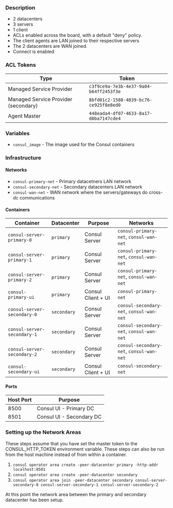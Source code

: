 ### Description

* 2 datacenters
* 3 servers
* 1 client
* ACLs enabled across the board, with a default "deny" policy.
* The client agents are LAN joined to their respective servers
* The 2 datacenters are WAN joined.
* Connect is enabled

### ACL Tokens

| Type                                 | Token                                  |
| ------------------------------------ | -------------------------------------- |
| Managed Service Provider             | `c3f9ce9a-7e3b-4e37-9a04-b64ff2453f3e` |
| Managed Service Provider (secondary) | `8bfd01c2-1580-4839-bc76-ce925f8e8ed0` |
| Agent Master                         | `448eada4-df07-4633-8a17-d0ba7147cde4` |

### Variables

* `consul_image` - The image used for the Consul containers

### Infrastructure

#### Networks

* `consul-primary-net` - Primary datacetners LAN network
* `consul-secondary-net` - Secondary datacenters LAN network
* `consul-wan-net` - WAN network where the servers/gateways do cross-dc communications

#### Containers

| Container                  | Datacenter  | Purpose              | Networks                                                       |
| -------------------------- | ----------- | -------------------- | -------------------------------------------------------------- |
|`consul-server-primary-0`   | `primary`   | Consul Server        | `consul-primary-net`, `consul-wan-net`                         |
|`consul-server-primary-1`   | `primary`   | Consul Server        | `consul-primary-net`, `consul-wan-net`                         |
|`consul-server-primary-2`   | `primary`   | Consul Server        | `consul-primary-net`, `consul-wan-net`                         |
|`consul-primary-ui`         | `primary`   | Consul Client + UI   | `consul-primary-net`                                           |
|`consul-server-secondary-0` | `secondary` | Consul Server        | `consul-secondary-net`, `consul-wan-net`                       |
|`consul-server-secondary-1` | `secondary` | Consul Server        | `consul-secondary-net`, `consul-wan-net`                       |
|`consul-server-secondary-2` | `secondary` | Consul Server        | `consul-secondary-net`, `consul-wan-net`                       |
|`consul-secondary-ui`       | `secondary` | Consul Client + UI   | `consul-secondary-net`                                         |

#### Ports

| Host Port | Purpose                                             |
| --------- | --------------------------------------------------- |
| 8500      | Consul UI - Primary DC                              |
| 8501      | Consul UI - Secondary DC                            |

### Setting up the Network Areas

These steps assume that you have set the master token to the CONSUL_HTTP_TOKEN environment variable. These steps can also be run from 
the host machine instead of from within a container.

1. `consul operator area create -peer-datacenter primary -http-addr localhost:8501`
2. `consul operator area create -peer-datacenter secondary`
3. `consul operator area join -peer-datacenter secondary consul-server-secondary-0 consul-server-secondary-1 consul-server-secondary-2`

At this point the network area between the primary and secondary datacenter has been setup.